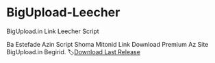 # BigUpload-Leecher
BigUpload.in Link Leecher Script

Ba Estefade Azin Script Shoma Mitonid Link Download Premium Az Site BigUpload.in Begirid.
🏷️[Download Last Release](https://github.com/Realsaleh/BigUpload-Leecher/releases)
